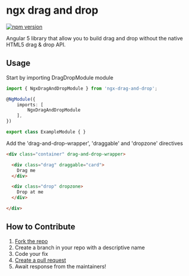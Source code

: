 # ngx drag and drop
[![npm version](https://badge.fury.io/js/ngx-drag-and-drop.svg)](https://badge.fury.io/js/ngx-drag-and-drop)

Angular 5 library that allow you to build drag and drop without the native HTML5 drag & drop API.

## Usage

Start by importing DragDropModule module

```ts
import { NgxDragAndDropModule } from 'ngx-drag-and-drop';

@NgModule({
    imports: [
        NgxDragAndDropModule
    ],
})

export class ExampleModule { }
```

Add the 'drag-and-drop-wrapper', 'draggable' and 'dropzone' directives
```html
<div class="container" drag-and-drop-wrapper>

  <div class="drag" draggable="card">
    Drag me
  </div>

  <div class="drop" dropzone>
    Drop at me
  </div>

</div>
```

## How to Contribute

1. [Fork the repo](https://github.com/jet8a/ngx-drag-and-drop/fork)
2. Create a branch in your repo with a descriptive name
3. Code your fix
4. [Create a pull request](https://github.com/jet8a/ngx-drag-and-drop/compare)
5. Await response from the maintainers!